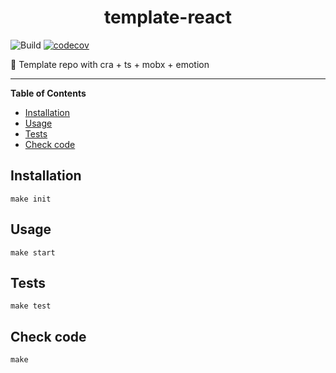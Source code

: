 <div align="center">
    <h1>template-react</h1>
</div>

![Build](https://github.com/raulanatol/template-react/workflows/Build/badge.svg?branch=main)
[![codecov](https://codecov.io/gh/raulanatol/template-react/branch/main/graph/badge.svg)](https://codecov.io/gh/raulanatol/template-react)

<p>📓 Template repo with cra + ts + mobx + emotion</p>

---

<!-- START doctoc generated TOC please keep comment here to allow auto update -->
<!-- DON'T EDIT THIS SECTION, INSTEAD RE-RUN doctoc TO UPDATE -->
**Table of Contents**

- [Installation](#installation)
- [Usage](#usage)
- [Tests](#tests)
- [Check code](#check-code)

<!-- END doctoc generated TOC please keep comment here to allow auto update -->

## Installation

```shell script
make init
```

## Usage

```shell script
make start
```

## Tests

```shell script
make test
```

## Check code

```shell script
make
```
